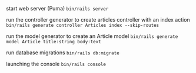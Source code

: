 start web server (Puma)
`bin/rails server`

run the controller generator to create articles controller with an index action `bin/rails generate controller Articles index --skip-routes`

run the model generator to create an Article model `bin/rails generate model Article title:string body:text`

run database migrations `bin/rails db:migrate`

launching the console `bin/rails console`
